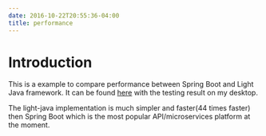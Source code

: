 ```yaml
---
date: 2016-10-22T20:55:36-04:00
title: performance
---
```


# Introduction

This is a example to compare performance between Spring Boot and Light Java framework. It can be found [here](https://github.com/networknt/light-java-example/tree/master/performance)
with the testing result on my desktop.

The light-java implementation is much simpler and faster(44 times faster) then Spring Boot which is the most popular API/microservices platform at the moment.
